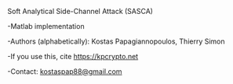 Soft Analytical Side-Channel Attack (SASCA)

-Matlab implementation

-Authors (alphabetically): Kostas Papagiannopoulos, Thierry Simon

-If you use this, cite https://kpcrypto.net

-Contact: kostaspap88@gmail.com
